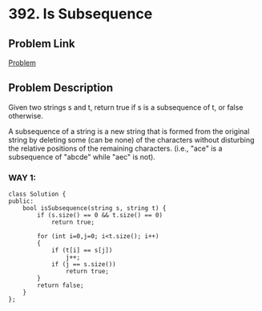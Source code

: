# 392. Is Subsequence

## Problem Link
[Problem](https://leetcode.com/problems/is-subsequence/description/?envType=study-plan-v2&envId=top-interview-150)

## Problem Description
Given two strings s and t, return true if s is a subsequence of t, or false otherwise.

A subsequence of a string is a new string that is formed from the original string by deleting some (can be none) of the characters without disturbing the relative positions of the remaining characters. (i.e., "ace" is a subsequence of "abcde" while "aec" is not).

### WAY 1:
```
class Solution {
public:
    bool isSubsequence(string s, string t) {
        if (s.size() == 0 && t.size() == 0)
            return true;

        for (int i=0,j=0; i<t.size(); i++)
        {
            if (t[i] == s[j])
                j++;
            if (j == s.size())
                return true;
        }
        return false;
    }
};

```


